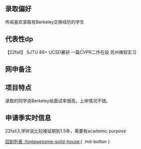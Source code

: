 ## 录取偏好
传闻喜欢录取有Berkeley交换经历的学生
## 代表性dp
【22fall】 SJTU 88+ UCSD暑研 一篇CVPR二作在投 苏州微软实习
## 网申备注

## 项目特点
录取的同学说Berkeley给面试率很高，上岸情况不错。
## 申请季实时信息
22fall入学听说比较难延期到1.5年，需要有academic purpose

[回到列表 :fontawesome-solid-house:](选校梯度.md){ .md-button }

